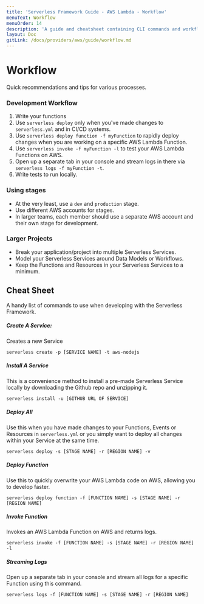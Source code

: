 ```yaml
---
title: 'Serverless Framework Guide - AWS Lambda - Workflow'
menuText: Workflow
menuOrder: 14
description: 'A guide and cheatsheet containing CLI commands and workflow recommendations.'
layout: Doc
gitLink: /docs/providers/aws/guide/workflow.md
---
```


# Workflow

Quick recommendations and tips for various processes.

### Development Workflow

1. Write your functions
2. Use `serverless deploy` only when you've made changes to `serverless.yml` and in CI/CD systems.
3. Use `serverless deploy function -f myFunction` to rapidly deploy changes when you are working on a specific AWS Lambda Function.
4. Use `serverless invoke -f myFunction -l` to test your AWS Lambda Functions on AWS.
5.  Open up a separate tab in your console and stream logs in there via `serverless logs -f myFunction -t`.
6. Write tests to run locally.

### Using stages
* At the very least, use a `dev` and `production` stage.
* Use different AWS accounts for stages.
* In larger teams, each member should use a separate AWS account and their own stage for development.

### Larger Projects
* Break your application/project into multiple Serverless Services.
* Model your Serverless Services around Data Models or Workflows.
* Keep the Functions and Resources in your Serverless Services to a minimum.

## Cheat Sheet
A handy list of commands to use when developing with the Serverless Framework.

##### Create A Service:
Creates a new Service
```
serverless create -p [SERVICE NAME] -t aws-nodejs
```

##### Install A Service
This is a convenience method to install a pre-made Serverless Service locally by downloading the Github repo and unzipping it.
```
serverless install -u [GITHUB URL OF SERVICE]
```

##### Deploy All
Use this when you have made changes to your Functions, Events or Resources in `serverless.yml` or you simply want to deploy all changes within your Service at the same time.
```
serverless deploy -s [STAGE NAME] -r [REGION NAME] -v
```

##### Deploy Function
Use this to quickly overwrite your AWS Lambda code on AWS, allowing you to develop faster.
```
serverless deploy function -f [FUNCTION NAME] -s [STAGE NAME] -r [REGION NAME]
```

##### Invoke Function
Invokes an AWS Lambda Function on AWS and returns logs.
```
serverless invoke -f [FUNCTION NAME] -s [STAGE NAME] -r [REGION NAME] -l
```

##### Streaming Logs
Open up a separate tab in your console and stream all logs for a specific Function using this command.
```
serverless logs -f [FUNCTION NAME] -s [STAGE NAME] -r [REGION NAME]
```
